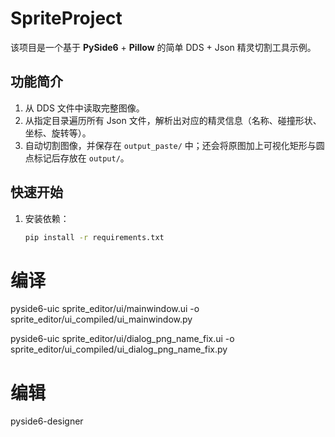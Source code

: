 # SpriteProject

该项目是一个基于 **PySide6** + **Pillow** 的简单 DDS + Json 精灵切割工具示例。

## 功能简介
1. 从 DDS 文件中读取完整图像。
2. 从指定目录遍历所有 Json 文件，解析出对应的精灵信息（名称、碰撞形状、坐标、旋转等）。
3. 自动切割图像，并保存在 `output_paste/` 中；还会将原图加上可视化矩形与圆点标记后存放在 `output/`。

## 快速开始

1. 安装依赖：
   ```bash
   pip install -r requirements.txt


# 编译
pyside6-uic sprite_editor/ui/mainwindow.ui -o sprite_editor/ui_compiled/ui_mainwindow.py

pyside6-uic sprite_editor/ui/dialog_png_name_fix.ui -o sprite_editor/ui_compiled/ui_dialog_png_name_fix.py

# 编辑
pyside6-designer